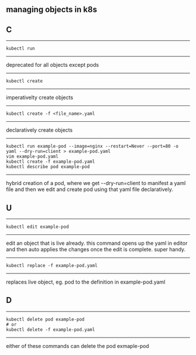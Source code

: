 ## managing objects in k8s

## C
---
    kubectl run 
--- 
deprecated for all objects except pods

---
    kubectl create
---
imperativelty create objects 

---
    kubectl create -f <file_name>.yaml
---
declaratively create objects

---
    kubectl run example-pod --image=nginx --restart=Never --port=80 -o yaml --dry-run=client > example-pod.yaml
    vim example-pod.yaml
    kubectl create -f example-pod.yaml
    kubectl describe pod example-pod
---
hybrid creation of a pod, where we get --dry-run=client to manifest a yaml file and then we edit and create pod using that yaml file declaratively.


## U

---
    kubectl edit example-pod
---
edit an object that is live already. 
this command opens up the yaml in editor and then auto applies the changes once the edit is complete. 
super handy. 

---
    kubectl replace -f example-pod.yaml
---
replaces live object, eg. pod to the definition in example-pod.yaml


## D

---
    kubectl delete pod example-pod
    # or
    kubectl delete -f example-pod.yaml
---
either of these commands can delete the pod exmaple-pod


